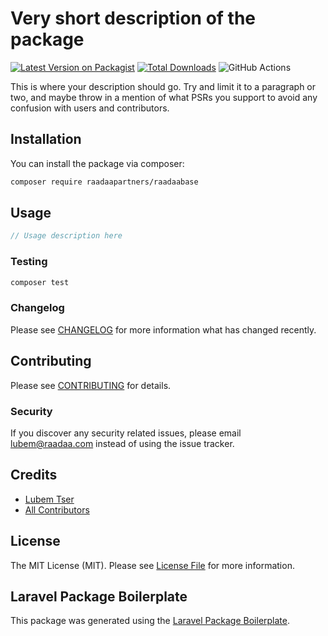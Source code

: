 # Very short description of the package

[![Latest Version on Packagist](https://img.shields.io/packagist/v/raadaapartners/raadaabase.svg?style=flat-square)](https://packagist.org/packages/raadaapartners/raadaabase)
[![Total Downloads](https://img.shields.io/packagist/dt/raadaapartners/raadaabase.svg?style=flat-square)](https://packagist.org/packages/raadaapartners/raadaabase)
![GitHub Actions](https://github.com/raadaapartners/raadaabase/actions/workflows/main.yml/badge.svg)

This is where your description should go. Try and limit it to a paragraph or two, and maybe throw in a mention of what PSRs you support to avoid any confusion with users and contributors.

## Installation

You can install the package via composer:

```bash
composer require raadaapartners/raadaabase
```

## Usage

```php
// Usage description here
```

### Testing

```bash
composer test
```

### Changelog

Please see [CHANGELOG](CHANGELOG.md) for more information what has changed recently.

## Contributing

Please see [CONTRIBUTING](CONTRIBUTING.md) for details.

### Security

If you discover any security related issues, please email lubem@raadaa.com instead of using the issue tracker.

## Credits

-   [Lubem Tser](https://github.com/raadaapartners)
-   [All Contributors](../../contributors)

## License

The MIT License (MIT). Please see [License File](LICENSE.md) for more information.

## Laravel Package Boilerplate

This package was generated using the [Laravel Package Boilerplate](https://laravelpackageboilerplate.com).
